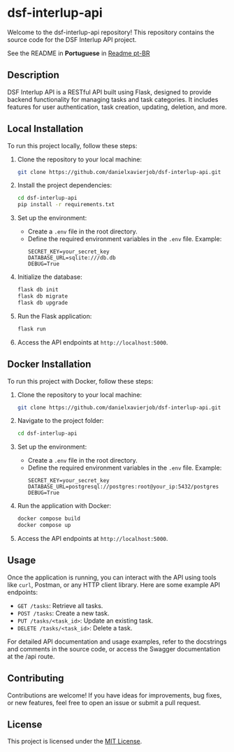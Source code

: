 # dsf-interlup-api

Welcome to the dsf-interlup-api repository! This repository contains the source code for the DSF Interlup API project.

See the README in **Portuguese** in [Readme pt-BR](https://github.com/DanielXavierJob/dsf-interlup-api/blob/master/docs/pt-BR.md)

## Description

DSF Interlup API is a RESTful API built using Flask, designed to provide backend functionality for managing tasks and task categories. It includes features for user authentication, task creation, updating, deletion, and more.

## Local Installation

To run this project locally, follow these steps:

1. Clone the repository to your local machine:

   ```bash
   git clone https://github.com/danielxavierjob/dsf-interlup-api.git
   ```

2. Install the project dependencies:

   ```bash
   cd dsf-interlup-api
   pip install -r requirements.txt
   ```

3. Set up the environment:

   - Create a `.env` file in the root directory.
   - Define the required environment variables in the `.env` file. Example:
     ```
     SECRET_KEY=your_secret_key
     DATABASE_URL=sqlite:///db.db
     DEBUG=True
     ```

4. Initialize the database:

   ```bash
   flask db init
   flask db migrate
   flask db upgrade
   ```

5. Run the Flask application:

   ```bash
   flask run
   ```

6. Access the API endpoints at `http://localhost:5000`.

## Docker Installation

To run this project with Docker, follow these steps:

1. Clone the repository to your local machine:

   ```bash
   git clone https://github.com/danielxavierjob/dsf-interlup-api.git
   ```

2. Navigate to the project folder:

   ```bash
   cd dsf-interlup-api
   ```

3. Set up the environment:

   - Create a `.env` file in the root directory.
   - Define the required environment variables in the `.env` file. Example:
     ```
     SECRET_KEY=your_secret_key
     DATABASE_URL=postgresql://postgres:root@your_ip:5432/postgres
     DEBUG=True
     ```

4. Run the application with Docker:

   ```bash
   docker compose build
   docker compose up
   ```

5. Access the API endpoints at `http://localhost:5000`.

## Usage

Once the application is running, you can interact with the API using tools like `curl`, Postman, or any HTTP client library. Here are some example API endpoints:

- `GET /tasks`: Retrieve all tasks.
- `POST /tasks`: Create a new task.
- `PUT /tasks/<task_id>`: Update an existing task.
- `DELETE /tasks/<task_id>`: Delete a task.

For detailed API documentation and usage examples, refer to the docstrings and comments in the source code, or access the Swagger documentation at the /api route.

## Contributing

Contributions are welcome! If you have ideas for improvements, bug fixes, or new features, feel free to open an issue or submit a pull request.

## License

This project is licensed under the [MIT License](LICENSE).
